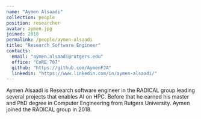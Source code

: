 ```yaml
---
name: "Aymen Alsaadi"
collection: people
position: researcher
avatar: aymen.jpg
joined: 2018
permalink: /people/aymen-alsaadi
title: "Research Software Engineer"
contacts:
  email: "aymen.alsaadi@rutgers.edu"
  office: "CoRE 707"
  github: "https://github.com/AymenFJA"
  linkedin: "https://www.linkedin.com/in/aymen-alsaadi/"
---
```


Aymen Alsaadi is Research software engineer in the RADICAL group leading several projects that enables AI on HPC. Before that he earned his master and PhD degree in Computer Engineering from Rutgers University. Aymen joined the RADICAL group in 2018.
